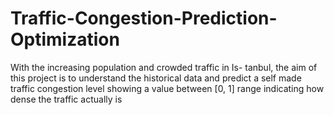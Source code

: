 # Traffic-Congestion-Prediction-Optimization
With the increasing population and crowded traffic in Is- tanbul, the aim of this project is to understand the historical data and predict a self made traffic congestion level showing a value between [0, 1] range indicating how dense the traffic actually is
